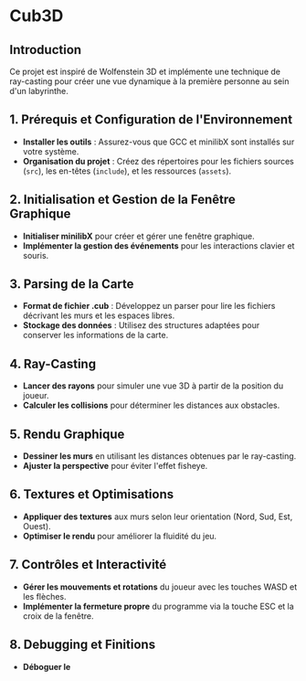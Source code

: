 
# Cub3D

## Introduction
Ce projet est inspiré de Wolfenstein 3D et implémente une technique de ray-casting pour créer une vue dynamique à la première personne au sein d'un labyrinthe.

## 1. Prérequis et Configuration de l'Environnement
- **Installer les outils** : Assurez-vous que GCC et minilibX sont installés sur votre système.
- **Organisation du projet** : Créez des répertoires pour les fichiers sources (`src`), les en-têtes (`include`), et les ressources (`assets`).

## 2. Initialisation et Gestion de la Fenêtre Graphique
- **Initialiser minilibX** pour créer et gérer une fenêtre graphique.
- **Implémenter la gestion des événements** pour les interactions clavier et souris.

## 3. Parsing de la Carte
- **Format de fichier .cub** : Développez un parser pour lire les fichiers décrivant les murs et les espaces libres.
- **Stockage des données** : Utilisez des structures adaptées pour conserver les informations de la carte.

## 4. Ray-Casting
- **Lancer des rayons** pour simuler une vue 3D à partir de la position du joueur.
- **Calculer les collisions** pour déterminer les distances aux obstacles.

## 5. Rendu Graphique
- **Dessiner les murs** en utilisant les distances obtenues par le ray-casting.
- **Ajuster la perspective** pour éviter l'effet fisheye.

## 6. Textures et Optimisations
- **Appliquer des textures** aux murs selon leur orientation (Nord, Sud, Est, Ouest).
- **Optimiser le rendu** pour améliorer la fluidité du jeu.

## 7. Contrôles et Interactivité
- **Gérer les mouvements et rotations** du joueur avec les touches WASD et les flèches.
- **Implémenter la fermeture propre** du programme via la touche ESC et la croix de la fenêtre.

## 8. Debugging et Finitions
- **Déboguer le**
